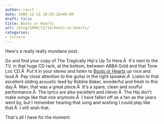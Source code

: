 ```yaml
---
author: court
date: 2006-12-14 18:56:28+00:00
draft: false
title: Boots or Hearts
url: /blog/2006/12/14/boots-or-hearts/
categories:
- Culture
---
```


Here's a really really mundane post.

Go and find your copy of The Tragically Hip's Up To Here.Â  It's next to the TV, in that huge CD rack, at the bottom, between ABBA Gold and that Tone Loc CD.Â  Put it in your stereo and listen to [Boots or Hearts](http://www.thehip.com/Discography.html?LyricID=14&AlbumID=2&SongID=14&SearchAction=viewResults&detail=basic&CheckIT=2_14#2_14) up nice and loud.Â  Pay close attention to the guitar in the right speaker.Â  Listen to that excellent sliding acoustic lead by Robbie Baker, wonderful and fresh to this day.Â  Man, that was a great piece.Â  It's a spare, clean and soulful performance.Â  The lyrics are also excellent and clever.Â  The Hip don't make songs like that one anymore.Â  I have fallen off as a fan as the years went by, but I remember hearing that song and wishing I could play like that.Â  I still wish that.

That's all I have for the moment.
